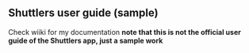 ## Shuttlers user guide (sample)
Check wiiki for my documentation **note that this is not the official user guide of the Shuttlers app, just a sample work**

